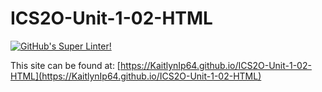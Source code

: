 # ICS2O-Unit-1-02-HTML

[![GitHub's Super Linter!](https://github.com/KaitlynIp64/ICS2O-Unit-1-02-HTML/workflows/GitHub's%20Super%20Linter/badge.svg)](https://github.com/<KaitlynIp64/ICS2O-Unit-1-02-HTML/actions)

This site can be found at: [https://KaitlynIp64.github.io/ICS2O-Unit-1-02-HTML](https://KaitlynIp64.github.io/ICS2O-Unit-1-02-HTML)
